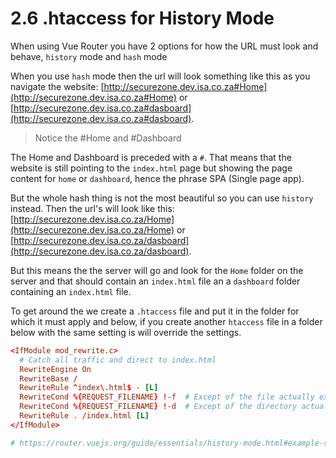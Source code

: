 # 2.6 .htaccess for History Mode

When using Vue Router you have 2 options for how the URL must look and behave, `history` mode and `hash` mode

When you use `hash` mode then the url will look something like this as you navigate the website: [http://securezone.dev.isa.co.za#Home](http://securezone.dev.isa.co.za#Home) or [http://securezone.dev.isa.co.za#dasboard](http://securezone.dev.isa.co.za#dasboard).
> Notice the #Home and #Dashboard

The Home and Dashboard is preceded with a `#`. That means that the website is still pointing to the `index.html` page but showing the page content for `home` or `dashboard`, hence the phrase SPA (Single page app).

But the whole hash thing is not the most beautiful so you can use `history` instead. Then the url's will look like this: [http://securezone.dev.isa.co.za/Home](http://securezone.dev.isa.co.za/Home) or [http://securezone.dev.isa.co.za/dasboard](http://securezone.dev.isa.co.za/dasboard).

But this means the the server will go and look for the `Home` folder on the server and that should contain an `index.html` file an a `dashboard` folder containing an `index.html` file.

To get around the we create a `.htaccess` file and put it in the folder for which it must apply and below, if you create another `htaccess` file in a folder below with the same setting is will override the settings.

```conf
<IfModule mod_rewrite.c>
  # Catch all traffic and direct to index.html 
  RewriteEngine On
  RewriteBase /
  RewriteRule ^index\.html$ - [L]      
  RewriteCond %{REQUEST_FILENAME} !-f  # Except of the file actually exists
  RewriteCond %{REQUEST_FILENAME} !-d  # Except of the directory actually exists
  RewriteRule . /index.html [L]
</IfModule>

# https://router.vuejs.org/guide/essentials/history-mode.html#example-server-configurations
```
